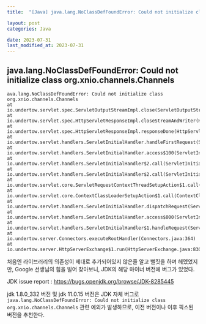 ```yaml
---
title:  "[Java] java.lang.NoClassDefFoundError: Could not initialize class org.xnio.channels.Channels (JDK의 Bug)"

layout: post
categories: Java

date: 2023-07-31
last_modified_at: 2023-07-31
---
```


## java.lang.NoClassDefFoundError: Could not initialize class org.xnio.channels.Channels

```shell
ava.lang.NoClassDefFoundError: Could not initialize class org.xnio.channels.Channels
at io.undertow.servlet.spec.ServletOutputStreamImpl.close(ServletOutputStreamImpl.java:618)
at io.undertow.servlet.spec.HttpServletResponseImpl.closeStreamAndWriter(HttpServletResponseImpl.java:486)
at io.undertow.servlet.spec.HttpServletResponseImpl.responseDone(HttpServletResponseImpl.java:575)
at io.undertow.servlet.handlers.ServletInitialHandler.handleFirstRequest(ServletInitialHandler.java:351)
at io.undertow.servlet.handlers.ServletInitialHandler.access$100(ServletInitialHandler.java:81)
at io.undertow.servlet.handlers.ServletInitialHandler$2.call(ServletInitialHandler.java:138)
at io.undertow.servlet.handlers.ServletInitialHandler$2.call(ServletInitialHandler.java:135)
at io.undertow.servlet.core.ServletRequestContextThreadSetupAction$1.call(ServletRequestContextThreadSetupAction.java:48)
at io.undertow.servlet.core.ContextClassLoaderSetupAction$1.call(ContextClassLoaderSetupAction.java:43)
at io.undertow.servlet.handlers.ServletInitialHandler.dispatchRequest(ServletInitialHandler.java:272)
at io.undertow.servlet.handlers.ServletInitialHandler.access$000(ServletInitialHandler.java:81)
at io.undertow.servlet.handlers.ServletInitialHandler$1.handleRequest(ServletInitialHandler.java:104)
at io.undertow.server.Connectors.executeRootHandler(Connectors.java:364)
at io.undertow.server.HttpServerExchange$1.run(HttpServerExchange.java:830)
```

처음엔 라이브러리의 의존성이 제대로 추가되어있지 않은줄 알고 뻘짓을 하며 헤멨었지만, Google 선생님의 힘을 빌어 찾아보니, JDK의 해당 마이너 버전에 버그가 있었다.

JDK issue report : https://bugs.openjdk.org/browse/JDK-8285445

jdk 1.8.0_332 버전 및 jdk 11.0.15 버전은 JDK 자체 버그로 `java.lang.NoClassDefFoundError: Could not initialize class org.xnio.channels.Channels` 관련 예외가 발생하므로, 이전 버전이나 이후 픽스된 버전을 추천한다.
